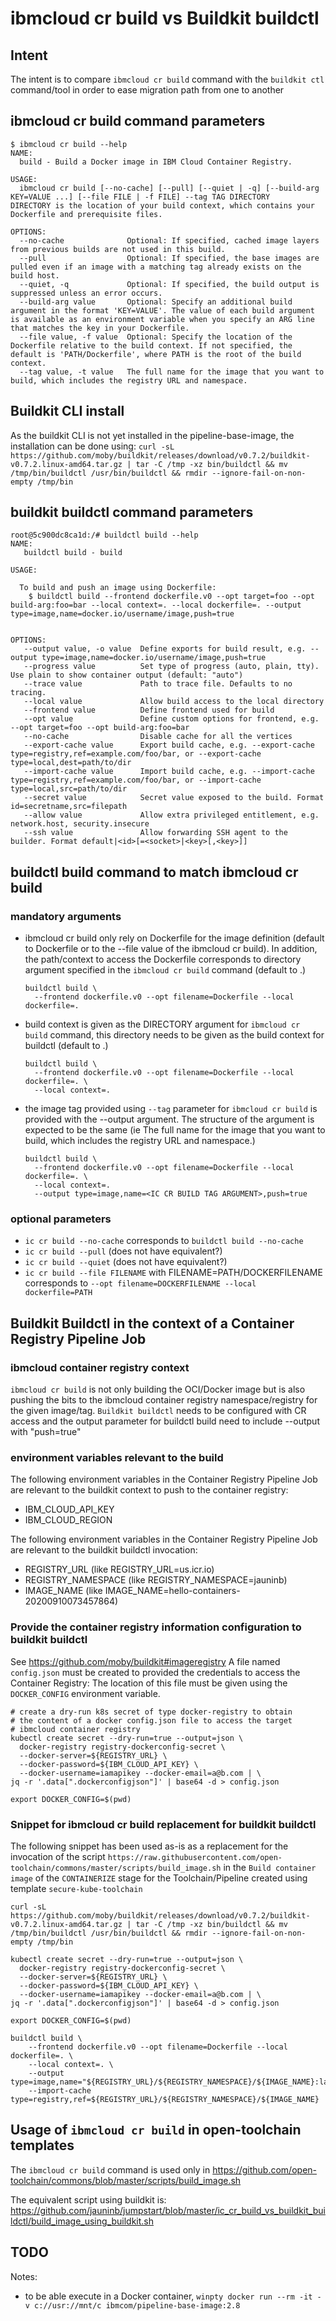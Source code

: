 # ibmcloud cr build vs Buildkit buildctl

## Intent

The intent is to compare `ibmcloud cr build` command with the `buildkit ctl` command/tool in order to ease migration path from one to another 

## ibmcloud cr build command parameters

```
$ ibmcloud cr build --help
NAME:
  build - Build a Docker image in IBM Cloud Container Registry.

USAGE:
  ibmcloud cr build [--no-cache] [--pull] [--quiet | -q] [--build-arg KEY=VALUE ...] [--file FILE | -f FILE] --tag TAG DIRECTORY
DIRECTORY is the location of your build context, which contains your Dockerfile and prerequisite files.

OPTIONS:
  --no-cache              Optional: If specified, cached image layers from previous builds are not used in this build.
  --pull                  Optional: If specified, the base images are pulled even if an image with a matching tag already exists on the build host.
  --quiet, -q             Optional: If specified, the build output is suppressed unless an error occurs.
  --build-arg value       Optional: Specify an additional build argument in the format 'KEY=VALUE'. The value of each build argument is available as an environment variable when you specify an ARG line that matches the key in your Dockerfile.
  --file value, -f value  Optional: Specify the location of the Dockerfile relative to the build context. If not specified, the default is 'PATH/Dockerfile', where PATH is the root of the build context.
  --tag value, -t value   The full name for the image that you want to build, which includes the registry URL and namespace.
```

## Buildkit CLI install
As the buildkit CLI is not yet installed in the pipeline-base-image, the installation can be done using:
`curl -sL https://github.com/moby/buildkit/releases/download/v0.7.2/buildkit-v0.7.2.linux-amd64.tar.gz | tar -C /tmp -xz bin/buildctl && mv /tmp/bin/buildctl /usr/bin/buildctl && rmdir --ignore-fail-on-non-empty /tmp/bin`

## buildkit buildctl command parameters
```
root@5c900dc8ca1d:/# buildctl build --help
NAME:
   buildctl build - build

USAGE:

  To build and push an image using Dockerfile:
    $ buildctl build --frontend dockerfile.v0 --opt target=foo --opt build-arg:foo=bar --local context=. --local dockerfile=. --output type=image,name=docker.io/username/image,push=true


OPTIONS:
   --output value, -o value  Define exports for build result, e.g. --output type=image,name=docker.io/username/image,push=true
   --progress value          Set type of progress (auto, plain, tty). Use plain to show container output (default: "auto")
   --trace value             Path to trace file. Defaults to no tracing.
   --local value             Allow build access to the local directory
   --frontend value          Define frontend used for build
   --opt value               Define custom options for frontend, e.g. --opt target=foo --opt build-arg:foo=bar
   --no-cache                Disable cache for all the vertices
   --export-cache value      Export build cache, e.g. --export-cache type=registry,ref=example.com/foo/bar, or --export-cache type=local,dest=path/to/dir
   --import-cache value      Import build cache, e.g. --import-cache type=registry,ref=example.com/foo/bar, or --import-cache type=local,src=path/to/dir
   --secret value            Secret value exposed to the build. Format id=secretname,src=filepath
   --allow value             Allow extra privileged entitlement, e.g. network.host, security.insecure
   --ssh value               Allow forwarding SSH agent to the builder. Format default|<id>[=<socket>|<key>[,<key>]]
```

## buildctl build command to match ibmcloud cr build

### mandatory arguments
- ibmcloud cr build only rely on Dockerfile for the image definition (default to Dockerfile or to the --file value of the ibmcloud cr build).
  In addition, the path/context to access the Dockerfile corresponds to directory argument specified in the `ibmcloud cr build` command (default to .)
  ```
  buildctl build \
    --frontend dockerfile.v0 --opt filename=Dockerfile --local dockerfile=. 
  ```
- build context is given as the DIRECTORY argument for `ibmcloud cr build` command, this directory needs to be given as the build context for buildctl (default to .)
  ```
  buildctl build \
    --frontend dockerfile.v0 --opt filename=Dockerfile --local dockerfile=. \
    --local context=.
  ```
- the image tag provided using `--tag` parameter for `ibmcloud cr build` is provided with the --output argument.
  The structure of the argument is expected to be the same (ie The full name for the image that you want to build, which includes the registry URL and namespace.)
  ```
  buildctl build \
    --frontend dockerfile.v0 --opt filename=Dockerfile --local dockerfile=. \
    --local context=.
    --output type=image,name=<IC CR BUILD TAG ARGUMENT>,push=true
  ```

### optional parameters
- `ic cr build --no-cache` corresponds to `buildctl build --no-cache`
- `ic cr build --pull` (does not have equivalent?)
- `ic cr build --quiet` (does not have equivalent?)
- `ic cr build --file FILENAME` with FILENAME=PATH/DOCKERFILENAME corresponds to `--opt filename=DOCKERFILENAME --local dockerfile=PATH`

## Buildkit Buildctl in the context of a Container Registry Pipeline Job

### ibmcloud container registry context
`ibmcloud cr build` is not only building the OCI/Docker image but is also pushing the bits to the ibmcloud container registry namespace/registry for the given image/tag.
`Buildkit buildctl` needs to be configured with CR access and the output parameter for buildctl build need to include --output with "push=true"

### environment variables relevant to the build
The following environment variables in the Container Registry Pipeline Job are relevant to the buildkit context to push to the container registry:
- IBM_CLOUD_API_KEY
- IBM_CLOUD_REGION

The following environment variables in the Container Registry Pipeline Job are relevant to the buildkit buildctl invocation:
- REGISTRY_URL (like REGISTRY_URL=us.icr.io)
- REGISTRY_NAMESPACE (like REGISTRY_NAMESPACE=jauninb)
- IMAGE_NAME (like IMAGE_NAME=hello-containers-20200910073457864)

### Provide the container registry information configuration to buildkit buildctl
See https://github.com/moby/buildkit#imageregistry
A file named `config.json` must be created to provided the credentials to access the Container Registry:
The location of this file must be given using the `DOCKER_CONFIG` environment variable.

```
# create a dry-run k8s secret of type docker-registry to obtain
# the content of a docker config.json file to access the target
# ibmcloud container registry
kubectl create secret --dry-run=true --output=json \
  docker-registry registry-dockerconfig-secret \
  --docker-server=${REGISTRY_URL} \
  --docker-password=${IBM_CLOUD_API_KEY} \
  --docker-username=iamapikey --docker-email=a@b.com | \
jq -r '.data[".dockerconfigjson"]' | base64 -d > config.json

export DOCKER_CONFIG=$(pwd)
```

### Snippet for ibmcloud cr build replacement for buildkit buildctl

The following snippet has been used as-is as a replacement for the invocation of the script `https://raw.githubusercontent.com/open-toolchain/commons/master/scripts/build_image.sh` in the `Build container image` of the `CONTAINERIZE` stage for the Toolchain/Pipeline created using template `secure-kube-toolchain`

```
curl -sL https://github.com/moby/buildkit/releases/download/v0.7.2/buildkit-v0.7.2.linux-amd64.tar.gz | tar -C /tmp -xz bin/buildctl && mv /tmp/bin/buildctl /usr/bin/buildctl && rmdir --ignore-fail-on-non-empty /tmp/bin

kubectl create secret --dry-run=true --output=json \
  docker-registry registry-dockerconfig-secret \
  --docker-server=${REGISTRY_URL} \
  --docker-password=${IBM_CLOUD_API_KEY} \
  --docker-username=iamapikey --docker-email=a@b.com | \
jq -r '.data[".dockerconfigjson"]' | base64 -d > config.json

export DOCKER_CONFIG=$(pwd)

buildctl build \
    --frontend dockerfile.v0 --opt filename=Dockerfile --local dockerfile=. \
    --local context=. \
    --output type=image,name="${REGISTRY_URL}/${REGISTRY_NAMESPACE}/${IMAGE_NAME}:latest",push=true
    --import-cache type=registry,ref=${REGISTRY_URL}/${REGISTRY_NAMESPACE}/${IMAGE_NAME}
```

## Usage of `ibmcloud cr build` in open-toolchain templates

The `ibmcloud cr build` command is used only in https://github.com/open-toolchain/commons/blob/master/scripts/build_image.sh

The equivalent script using buildkit is: https://github.com/jauninb/jumpstart/blob/master/ic_cr_build_vs_buildkit_buildctl/build_image_using_buildkit.sh

## TODO

Notes:
- to be able execute in a Docker container, `winpty docker run --rm -it -v c://usr://mnt/c ibmcom/pipeline-base-image:2.8`